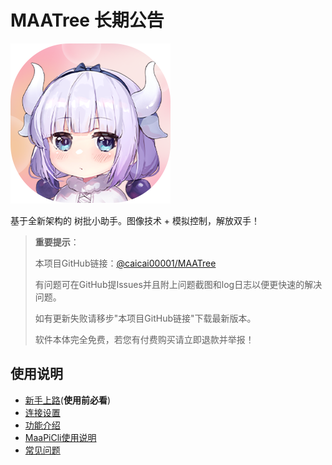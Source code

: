 # MAATree 长期公告

![LOGO](https://github.com/caicai00001/MAATree/raw/main/img/图标.png)

基于全新架构的 树批小助手。图像技术 + 模拟控制，解放双手！

> **重要提示**：
> 
> 本项目GitHub链接：[@caicai00001/MAATree](https://github.com/caicai00001/MAATree)
> 
> 有问题可在GitHub提Issues并且附上问题截图和log日志以便更快速的解决问题。
> 
> 如有更新失败请移步"本项目GitHub链接"下载最新版本。
> 
> 软件本体完全免费，若您有付费购买请立即退款并举报！

## 使用说明

- [新手上路](https://github.com/caicai00001/MAATree/blob/main/docs/zh_cn/manual/新手上路.md)(**使用前必看**)
- [连接设置](https://github.com/caicai00001/MAATree/blob/main/docs/zh_cn/manual/连接设置.md)
- [功能介绍](https://github.com/caicai00001/MAATree/blob/main/docs/zh_cn/manual/功能介绍.md)
- [MaaPiCli使用说明](https://github.com/caicai00001/MAATree/blob/main/docs/zh_cn/manual/MaaPiCli.md)
- [常见问题](https://github.com/caicai00001/MAATree/blob/main/docs/zh_cn/manual/常见问题.md)
